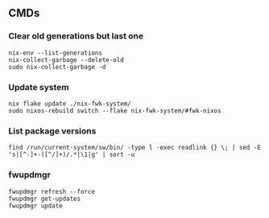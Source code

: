 ## CMDs

### Clear old generations but last one

```
nix-env --list-generations
nix-collect-garbage --delete-old
sudo nix-collect-garbage -d
```
### Update system

```
nix flake update ./nix-fwk-system/
sudo nixos-rebuild switch --flake nix-fwk-system/#fwk-nixos
```

### List package versions

```
find /run/current-system/sw/bin/ -type l -exec readlink {} \; | sed -E 's|[^-]+-([^/]+)/.*|\1|g' | sort -u
```

### fwupdmgr

```
fwupdmgr refresh --force
fwupdmgr get-updates
fwupdmgr update
```
